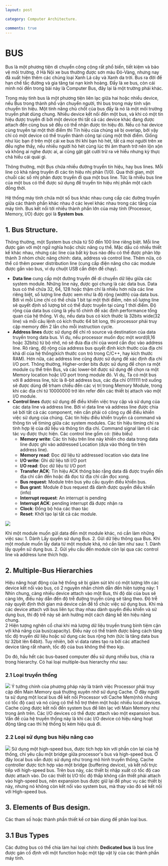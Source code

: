 ```yaml
---
layout: post

category: Computer Architecture.

comments: true
---
```


# BUS

Bus là một phương tiện di chuyển công cộng rất phổ biến, tiết kiệm và bảo vệ môi trường, ở Hà Nội xe bus thường được sơn màu Đỏ-Vàng, nhưng nay đã xuất hiện thêm các chủng loại Xanh Lá cây và Xanh da trời. Bus ra đời để hạn chế tắc đường và gia tăng tai nạn kinh hoàng. Đấy là xe bus, còn cái mình nói đến trong bài này là Computer Bus, đây lại là một trường phái khác.

Trong máy tính bus là một phương tiện liên lạc giữa hai hoặc nhiều device, nếu Bus trong thành phố vận chuyển người, thì bus trong máy tính vận chuyển tín hiệu. Một tính năng chủ chốt của bus đấy là nó là một môi trường truyền phát dùng chung. Nhiều device kết nối đến một bus, và khi có một tín hiệu được truyền đi bởi một device thì tất cả các device khác đang được attach đến cùng bus sẽ đều có thể nhận được tín hiệu đó. Nếu có hai device cùng truyền tại một thời điểm thì Tín hiệu của chúng sẽ bị overlap, bởi vậy chỉ có một device có thể truyền thành công tại cùng một thời điểm. Giống như lúc bạn ở trên một cái xe bus thì khi bạn hò hét, tất cả mọi người trên xe đều nghe thấy, nếu nhiều người hò hét cùng lúc thì âm thanh trở nên lộn xộn và không ai nghe được ai, ai cũng gật gật cười trừ ra vẻ hiểu nhưng kỳ thực chả hiều cái quái gì.

Thông thường, một Bus chứa nhiều đường truyền tín hiệu, hay bus lines. Mỗi line có khả năng truyền đi các tín hiệu nhị phân (1/0). Qua thời gian, một chuỗi các số nhị phân được truyền đi qua một bus line. Tức là nhiều bus line của một bus có thể được sử dụng để truyền tín hiệu nhị phần một cách đồng thời. 

Hệ thống máy tính chứa một số bus khác nhau cung cấp các đường truyền giữa các thành phần khác nhau ở các level khác nhau trong các tầng của máy tính. Bus kết nối tới nhiều thành phần lớn của máy tính (Processor, Memory, I/O) được gọi là <b>System bus</b>. 

## 1. Bus Structure.
Thông thường, một System bus chứa từ 50 đến 100 line riêng biệt. Mỗi line được gán với một ngữ nghĩa hoặc chức năng cụ thể. Mặc dầu có nhiều thiết kế khác nhau, nhưng các line của bất kỳ bus nào đều có thể được phân lớp thành 3 nhóm chức năng chính: data, address và control line. Thêm nữa, có thể có thêm power distribution line (cung cấp điện năng cho các module được gắn vào bus, ví dụ chuột USB cần điện để chạy).

- <b>Data line</b> cung cấp một đường truyền để di chuyển dữ liệu giữa các system module. Những line này, được gọi chung là các data bus. Data bus có thể chứa 32, 64, 128 hoặc thậm chí là nhiều hơn nữa các line riêng biệt, số lượng line được xem như là độ rộng (width) của data bus. Bởi vì mỗi Line chỉ có thể chứa 1 bit tại một thời điểm, nên số lượng line sẽ quyết định số lượng bit có thể được truyền tại cùng 1 thời điểm. Độ rộng của data bus cũng là yếu tố chính để xác định performance tổng quan của hệ thống. Ví dụ, nếu data bus có kích thước là 32bits wide(32 line) và mỗi câu lệnh có kích thước 64 bit long, thì processor phải truy cập memory đến 2 lần cho mỗi instruction cycle.
- <b>Address lines</b> được sử dụng để chỉ rõ source và destination của data truyền trong data bus. Ví dụ, nếu processor muốn đọc một word(8,16 hoặc 32bits) từ bộ nhớ, nó sẽ đưa địa chỉ của word cần đọc vào address line. Rõ ràng, độ rộng của address bus quyết định kích thước của địa chỉ khả dĩ của hệ thống(kích thước con trỏ trong C/C++, hay kích thước RAM). Hơn nữa, các address line cũng được sử dụng để xác định địa chỉ I/O port. Thông thường, Higher-order bits được sử dụng để chọn ra một module cụ thể trên Bus, và các lower-bit được sử dụng để chọn ra một Memory location hoặc I/O port trong module đó. Ví dụ, Ta có một bus với 8 address line, tức là 8-bit address bus, các địa chỉ 0111111 trở xuống sẽ được dùng để trham chiếu đến các vị trí trong Memory Module, trong khi các địa chỉ từ 10000000 trở lên refer đến các thiết bị attach vào một I/O module.
- <b>Control lines</b> được sử dụng để điều khiển việc truy cập và sử dụng của các data line và address line. Bởi vì data line và address line được chia sẻ bởi tất cả các component, nên cần phải có công cụ để điều khiển việc sử dụng của chúng. Các tín hiệu điều khiển truyền cả command và thông tin về timing giữa các system modules. Các tín hiệu timing chỉ ra tính hợp lệ của dữ liệu và thông tin địa chỉ. Command signal làm rõ các tác vụ được thực hiện. Các control line gồm có: (tiêu biểu)
	- <b>Memory write</b>: Các tín hiệu trên line này khiến cho data trong data line được ghi vào addressed Location (dựa vào thông tin trên address line).
	- <b>Memory read</b>: Đọc dữ liệu từ addressed location vào data line
	- <b>I/O write</b>: Ghi dữ liệu tới I/O port
	- <b>I/O read</b>: Đọc dữ liệu từ I/O port
	- <b>Transfer ACK</b>: Tín hiệu ACK thông báo rằng data đã được truyền đến địa chỉ cần đến hoặc đã đọc từ địa chỉ cần đọc xong.
	- <b>Bus request</b>: Module trên bus yêu cầu quyền điều khiển bus.
	- <b>Bus grant</b>: Module ở bus request đã dành được quyền điều khiển (info)
	- <b>Interrupt request</b>: An interrupt is pending
	- <b>Interrupt ACK</b>: pending interrupt đã được nhận ra
	- <b>Clock</b>: Đồng bộ hóa các thao tác
	- <b>Reset</b>: Khởi tạo lại tất cả các module.

<a href="{{ site.url }}/images/Bus/Bus intercom Scheme.PNG"><img src="{{ site.url }}/images/Bus/Bus intercom Scheme.PNG"></a>

Khi một module muốn gửi data đến một module khác, nó cần làm những việc sau:
	1. Dành Lấy quyền sử dụng Bus.
	2. Gửi dữ liệu thông qua Bus.
Khi một module muốn lấy data từ một module khá, nó cần làm như sau:
	1. Dành lấy quyền sử dụng bus.
	2. Gửi yêu cầu đến module còn lại qua các control line và address lune thích hợp.

## 2. Multiple-Bus Hierarchies
Hiệu năng hoạt động của hệ thống sẽ bị giảm sút khi có một lượng lớn các device kết nối vào bus, có 2 nguyên nhân chính dẫn đến hiện tượng này:
	1 Nhìn chung, càng nhiều device attach vào một Bus, thì độ dài của bus sẽ càng lớn, điều này dẫn đến độ trễ đường truyền cũng sẽ tăng theo. Độ trễ này quyết định thời gian mà device cần để tổ chức việc sử dụng bus. Khi mà các device attach với bus liên tục thay nhau dành quyền điều khiển và sử dụng bus, thì độ trễ này sẽ ảnh hưởng một cách đáng kể lên hiệu năng chung.<br/>
	2 Hiện tượng nghẽn cổ chai khi mà lượng dữ liệu truyền trung bình tiệm cận với khả năng của bus(capacity). Điều này có thể tránh được bằng cách tăng tốc độ truyền dữ liệu hoặc sử dụng các bus rộng hơn (tức là tăng data bus từ 32bit lên 64bit). Tuy nhiên, bởi vì data rates tạo ra bởi các attached device tăng rất nhanh, tốc độ của bus không thể theo kịp.

Do đó, hầu hết các bus-based computer đều sử dụng nhiều bus, chia ra trong hierarchy.
Có hai loại multiple-bus hierarchy như sau:
### 2.1 Loại truyền thống
<a href="{{ site.url }}/images/Bus/traditional bus.PNG"><img src="{{ site.url }}/images/Bus/traditional bus.PNG"></a>
Ý tưởng chính của phương pháp này là tránh việc Processor phải truy cập đến Main Memory quá thường xuyên nhờ sử dụng Cache. Ở đây người ta sử dụng một local bus để kết nối Processor với Cache Mem(nhỏ nhưng có tốc độ cao) và nó cũng có thể hỗ trợ thêm một hoặc nhiều local devices. Cache cũng được kết nối đến system bus để liên lạc với Main Memory như trong ảnh trên.
Các I/O devices có thể được attach vào một expansion bus. 
Vấn đề của hệ truyền thống này là khi các I/O device có hiệu năng hoạt động tăng cao thì hệ thống bị kém hiệu quả đi.
### 2.2 Loại sử dụng bus hiệu năng cao
<a href="{{ site.url }}/images/Bus/High-performance.PNG"><img src="{{ site.url }}/images/Bus/High-performance.PNG"></a>
Sử dụng một high-speed bus, được tích hợp kín với phần còn lại của hệ thống, chỉ yêu cầu một bridge giữa processor's bus và high-speed bus.
Ở đây local bus vẫn được sử dụng như trong mô hình truyền thống.
Cache controller được tích hợp vào một bridge (buffering device), và kết nối trực tiếp với high-speed bus. Trên bus này, các thiết bị nhập xuất có tốc độ cao được attach vào.
Do các thiết bị I/O tốc độ thấp không cần thiết phải attach vào high-speed bus, nên expansion bus được giữ lại để phục vụ các thiết bị này, nhưng nó không còn kết nối vào system bus, mà thay vào đó sẽ kết nối với High-speed bus.

## 3. Elements of Bus design.
Các tham số hoặc thành phần thiết kế cơ bản dùng để phân loại bus.
## 3.1 Bus Types
Các đường bus có thể chia làm hai loại chính: 
<b>Dedicated bus</b> là bus line được gán cố định với một function hoặc một tập vật lý của các thành phần máy tính. 
